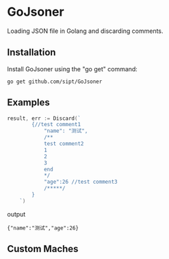 # GoJsoner
Loading JSON file in Golang and discarding comments.

## Installation

Install GoJsoner using the "go get" command:

```
go get github.com/sipt/GoJsoner
```

## Examples

```Go
result, err := Discard(`
		{//test comment1
			"name": "测试",
			/**
			test comment2
			1
			2
			3
			end
			*/
			"age":26 //test comment3
			/*****/
		}
	`)
```

output

```
{"name":"测试","age":26}
```

## Custom Maches

```go

```

